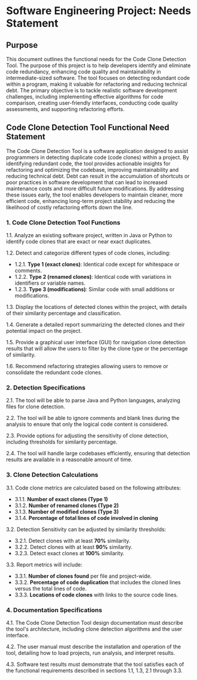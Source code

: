 # Software Engineering Project: Needs Statement

## Purpose
This document outlines the functional needs for the Code Clone Detection Tool. The purpose of this project is to help developers identify and eliminate code redundancy, enhancing code quality and maintainability in intermediate-sized software. The tool focuses on detecting redundant code within a program, making it valuable for refactoring and reducing technical debt. The primary objective is to tackle realistic software development challenges, including implementing effective algorithms for code comparison, creating user-friendly interfaces, conducting code quality assessments, and supporting refactoring efforts.

## Code Clone Detection Tool Functional Need Statement
The Code Clone Detection Tool is a software application designed to assist programmers in detecting duplicate code (code clones) within a project. By identifying redundant code, the tool provides actionable insights for refactoring and optimizing the codebase, improving maintainability and reducing technical debt. Debt can result in the accumulation of shortcuts or poor practices in software development that can lead to increased maintenance costs and more difficult future modifications. By addressing these issues early, the tool enables developers to maintain cleaner, more efficient code, enhancing long-term project stability and reducing the likelihood of costly refactoring efforts down the line.

### 1. Code Clone Detection Tool Functions

1.1. Analyze an existing software project, written in Java or Python to identify code clones that are exact or near exact duplicates.

1.2. Detect and categorize different types of code clones, including:
- 1.2.1. **Type 1 (exact clones)**: Identical code except for whitespace or comments.
- 1.2.2. **Type 2 (renamed clones)**: Identical code with variations in identifiers or variable names.
- 1.2.3. **Type 3 (modifications)**: Similar code with small additions or modifications.

1.3. Display the locations of detected clones within the project, with details of their similarity percentage and classification.

1.4. Generate a detailed report summarizing the detected clones and their potential impact on the project.

1.5. Provide a graphical user interface (GUI) for navigation clone detection results that will allow the users to filter by the clone type or the percentage of similarity.

1.6. Recommend refactoring strategies allowing users to remove or consolidate the redundant code clones.

### 2. Detection Specifications

2.1. The tool will be able to parse Java and Python languages, analyzing files for clone detection.

2.2. The tool will be able to ignore comments and blank lines during the analysis to ensure that only the logical code content is considered.

2.3. Provide options for adjusting the sensitivity of clone detection, including thresholds for similarity percentage.

2.4. The tool will handle large codebases efficiently, ensuring that detection results are available in a reasonable amount of time.

### 3. Clone Detection Calculations

3.1. Code clone metrics are calculated based on the following attributes:
- 3.1.1. **Number of exact clones (Type 1)**
- 3.1.2. **Number of renamed clones (Type 2)**
- 3.1.3. **Number of modified clones (Type 3)**
- 3.1.4. **Percentage of total lines of code involved in cloning**

3.2. Detection Sensitivity can be adjusted by similarity thresholds:
- 3.2.1. Detect clones with at least **70%** similarity.
- 3.2.2. Detect clones with at least **90%** similarity.
- 3.2.3. Detect exact clones at **100%** similarity.

3.3. Report metrics will include:
- 3.3.1. **Number of clones found** per file and project-wide.
- 3.3.2. **Percentage of code duplication** that includes the cloned lines versus the total lines of code.
- 3.3.3. **Locations of code clones** with links to the source code lines.

### 4. Documentation Specifications

4.1. The Code Clone Detection Tool design documentation must describe the tool's architecture, including clone detection algorithms and the user interface.

4.2. The user manual must describe the installation and operation of the tool, detailing how to load projects, run analysis, and interpret results.

4.3. Software test results must demonstrate that the tool satisfies each of the functional requirements described in sections 1.1, 1.3, 2.1 through 3.3.
